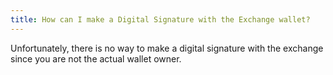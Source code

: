 ```yaml
---
title: How can I make a Digital Signature with the Exchange wallet?
---
```


Unfortunately, there is no way to make a digital signature with the exchange since you are not the actual wallet owner.